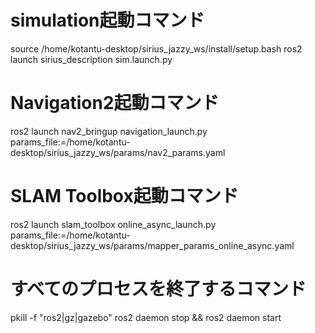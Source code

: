 # simulation起動コマンド
source /home/kotantu-desktop/sirius_jazzy_ws/install/setup.bash
ros2 launch sirius_description sim.launch.py

# Navigation2起動コマンド
ros2 launch nav2_bringup navigation_launch.py params_file:=/home/kotantu-desktop/sirius_jazzy_ws/params/nav2_params.yaml

# SLAM Toolbox起動コマンド
ros2 launch slam_toolbox online_async_launch.py params_file:=/home/kotantu-desktop/sirius_jazzy_ws/params/mapper_params_online_async.yaml

# すべてのプロセスを終了するコマンド
pkill -f "ros2|gz|gazebo"
ros2 daemon stop && ros2 daemon start